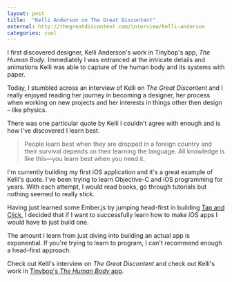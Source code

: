 ```yaml
---
layout: post
title:  "Kelli Anderson on The Great Discontent"
external: http://thegreatdiscontent.com/interview/kelli-anderson
categories: cool
---
```


I first discovered designer, Kelli Anderson's work in Tinybop's app, _The Human Body_. Immediately I was entranced at the intricate details and animations Kelli was able to capture of the human body and its systems with paper.

Today, I stumbled across an interview of Kelli on _The Great Discontent_ and I really enjoyed reading her journey in becoming a designer, her process when working on new projects and her interests in things other then design &ndash; like physics.

There was one particular quote by Kelli I couldn't agree with enough and is how I've discovered I learn best.

> People learn best when they are dropped in a foreign country and their survival depends on their learning the language. All knowledge is like this—you learn best when you need it.

I'm currently building my first iOS application and it's a great example of Kelli's quote. I've been trying to learn Objective-C and iOS programming for years. With each attempt, I would read books, go through tutorials but nothing seemed to really stick.

Having just learned some Ember.js by jumping head-first in building <a href="http://michaellee.co/tap-and-click" target="_blank">Tap and Click</a>, I decided that if I want to successfully learn how to make iOS apps I would have to just build one.

The amount I learn from just diving into building an actual app is exponential. If you're trying to learn to program, I can't recommend enough a head-first approach.

Check out Kelli's interview on _The Great Discontent_ and check out Kelli's work in <a href="https://itunes.apple.com/us/app/the-human-body-by-tinybop/id682046579?mt=8&uo=4&at=11l9EG">Tinybop's _The Human Body_ app</a>.
